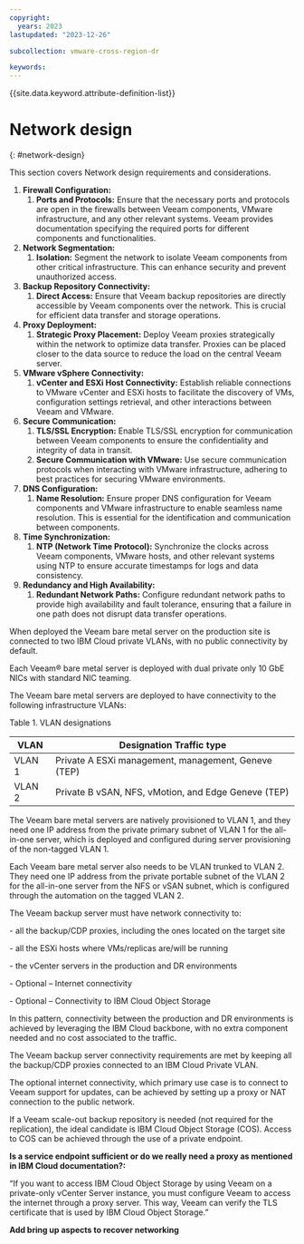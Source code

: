 ```yaml
---
copyright:
  years: 2023
lastupdated: "2023-12-26"

subcollection: vmware-cross-region-dr

keywords:
---
```


{{site.data.keyword.attribute-definition-list}}

# Network design

{: \#network-design}

This section covers Network design requirements and considerations.

1.  **Firewall Configuration:**
    1.  **Ports and Protocols:** Ensure that the necessary ports and protocols are open in the firewalls between Veeam components, VMware infrastructure, and any other relevant systems. Veeam provides documentation specifying the required ports for different components and functionalities.
2.  **Network Segmentation:**
    1.  **Isolation:** Segment the network to isolate Veeam components from other critical infrastructure. This can enhance security and prevent unauthorized access.
3.  **Backup Repository Connectivity:**
    1.  **Direct Access:** Ensure that Veeam backup repositories are directly accessible by Veeam components over the network. This is crucial for efficient data transfer and storage operations.
4.  **Proxy Deployment:**
    1.  **Strategic Proxy Placement:** Deploy Veeam proxies strategically within the network to optimize data transfer. Proxies can be placed closer to the data source to reduce the load on the central Veeam server.
5.  **VMware vSphere Connectivity:**
    1.  **vCenter and ESXi Host Connectivity:** Establish reliable connections to VMware vCenter and ESXi hosts to facilitate the discovery of VMs, configuration settings retrieval, and other interactions between Veeam and VMware.
6.  **Secure Communication:**
    1.  **TLS/SSL Encryption:** Enable TLS/SSL encryption for communication between Veeam components to ensure the confidentiality and integrity of data in transit.
    2.  **Secure Communication with VMware:** Use secure communication protocols when interacting with VMware infrastructure, adhering to best practices for securing VMware environments.
7.  **DNS Configuration:**
    1.  **Name Resolution:** Ensure proper DNS configuration for Veeam components and VMware infrastructure to enable seamless name resolution. This is essential for the identification and communication between components.
8.  **Time Synchronization:**
    1.  **NTP (Network Time Protocol):** Synchronize the clocks across Veeam components, VMware hosts, and other relevant systems using NTP to ensure accurate timestamps for logs and data consistency.
9.  **Redundancy and High Availability:**
    1.  **Redundant Network Paths:** Configure redundant network paths to provide high availability and fault tolerance, ensuring that a failure in one path does not disrupt data transfer operations.

When deployed the Veeam bare metal server on the production site is connected to two IBM Cloud private VLANs, with no public connectivity by default.

Each Veeam® bare metal server is deployed with dual private only 10 GbE NICs with standard NIC teaming.

The Veeam bare metal servers are deployed to have connectivity to the following infrastructure VLANs:

Table 1. VLAN designations

| VLAN   | Designation Traffic type                            |
|--------|-----------------------------------------------------|
| VLAN 1 | Private A ESXi management, management, Geneve (TEP) |
| VLAN 2 | Private B vSAN, NFS, vMotion, and Edge Geneve (TEP) |

The Veeam bare metal servers are natively provisioned to VLAN 1, and they need one IP address from the private primary subnet of VLAN 1 for the all-in-one server, which is deployed and configured during server provisioning of the non-tagged VLAN 1.

Each Veeam bare metal server also needs to be VLAN trunked to VLAN 2. They need one IP address from the private portable subnet of the VLAN 2 for the all-in-one server from the NFS or vSAN subnet, which is configured through the automation on the tagged VLAN 2.

The Veeam backup server must have network connectivity to:

\- all the backup/CDP proxies, including the ones located on the target site

\- all the ESXi hosts where VMs/replicas are/will be running

\- the vCenter servers in the production and DR environments

\- Optional – Internet connectivity

\- Optional – Connectivity to IBM Cloud Object Storage

In this pattern, connectivity between the production and DR environments is achieved by leveraging the IBM Cloud backbone, with no extra component needed and no cost associated to the traffic.

The Veeam backup server connectivity requirements are met by keeping all the backup/CDP proxies connected to an IBM Cloud Private VLAN.

The optional internet connectivity, which primary use case is to connect to Veeam support for updates, can be achieved by setting up a proxy or NAT connection to the public network.

If a Veeam scale-out backup repository is needed (not required for the replication), the ideal candidate is IBM Cloud Object Storage (COS). Access to COS can be achieved through the use of a private endpoint.

**Is a service endpoint sufficient or do we really need a proxy as mentioned in IBM Cloud documentation?:**

“If you want to access IBM Cloud Object Storage by using Veeam on a private-only vCenter Server instance, you must configure Veeam to access the internet through a proxy server. This way, Veeam can verify the TLS certificate that is used by IBM Cloud Object Storage.”

**Add bring up aspects to recover networking**
